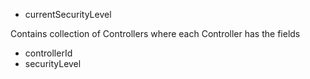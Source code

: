 * currentSecurityLevel

Contains collection of Controllers where each Controller has the fields
* controllerId
* securityLevel